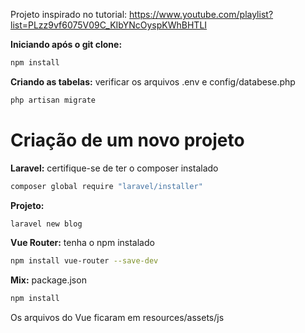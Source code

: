 Projeto inspirado no tutorial: 
https://www.youtube.com/playlist?list=PLzz9vf6075V09C_KIbYNcOyspKWhBHTLI

**Iniciando após o git clone:** 

```bash
npm install
```

**Criando as tabelas:** verificar os arquivos .env e config/databese.php 

```bash
php artisan migrate
```

# Criação de um novo projeto

**Laravel:** certifique-se de ter o composer instalado

```bash
composer global require "laravel/installer"
```

**Projeto:** 

```bash
laravel new blog
```

**Vue Router:** tenha o npm instalado

```bash
npm install vue-router --save-dev
```

**Mix:** package.json

```bash
npm install
```

Os arquivos do Vue ficaram em resources/assets/js

